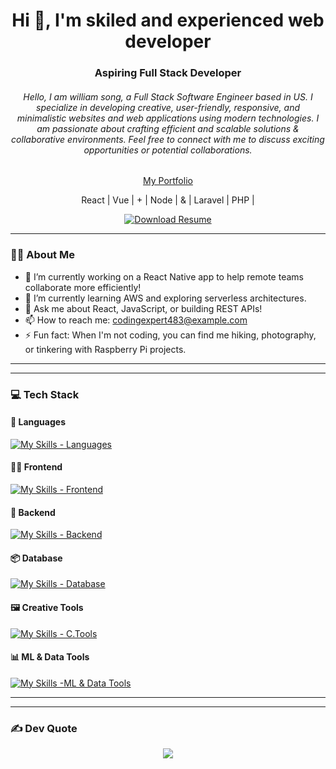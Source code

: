 <h1 align="center">Hi 👋, I'm skiled and experienced web developer </h1>
<h3 align="center">Aspiring Full Stack Developer </h3>
<h6 align="center">Hello, I am  william song, a  Full Stack Software Engineer based in US. I specialize in developing creative, user-friendly, responsive, and minimalistic websites and web applications using modern technologies. I am passionate about crafting efficient and scalable solutions & collaborative environments. Feel free to connect with me to discuss exciting opportunities or potential collaborations.</h6>
<div align="center" >
  <a href='https://68e971a414369a9f05dc9ad9--funny-basbousa-dbf0b7.netlify.app/' text-decoraton="none" color="white"  target="_blank" ><p color="white" font-family="impact"> My Portfolio </p>  </a>
</div>
<p align="center" color='bule'>
  React | Vue | + | Node | & | Laravel | PHP |
</p>

<div align="center">
  <a href="https://github.com/CodeMaster531/my-portfolio/blob/main/assets/my_resume.pdf">
    <img src="https://img.shields.io/badge/Resume-Download-blue?style=for-the-badge&logo=adobeacrobatreader" alt="Download Resume">
  </a>
</div>

---

### 👨‍💻 About Me

- 🔭 I’m currently working on a React Native app to help remote teams collaborate more efficiently!  
- 🌱 I’m currently learning AWS and exploring serverless architectures.
- 💬 Ask me about React, JavaScript, or building REST APIs!
- 📫 How to reach me: codingexpert483@example.com
- ⚡ Fun fact: When I'm not coding, you can find me hiking, photography, or tinkering with Raspberry Pi projects.  
  
---


---

### 💻 Tech Stack

#### 🚀 Languages
[![My Skills - Languages](https://skillicons.dev/icons?i=js,cs,c)](https://skillicons.dev)

#### 🧑‍🎨 Frontend
[![My Skills - Frontend](https://skillicons.dev/icons?i=html,css,react,tailwind,bootstrap,vite,figma)](https://skillicons.dev)

#### 🧠 Backend 
[![My Skills - Backend](https://skillicons.dev/icons?i=nodejs,express,postman,npm)](https://skillicons.dev)

#### 📦 Database
[![My Skills - Database](https://skillicons.dev/icons?i=mongodb,sqlite)](https://skillicons.dev)

#### 🖼️ Creative Tools
[![My Skills - C.Tools](https://skillicons.dev/icons?i=vscode,ps)](https://skillicons.dev)

#### 📊 ML & Data Tools
[![My Skills -ML & Data Tools](https://skillicons.dev/icons?i=matlab)](https://skillicons.dev)

---


---

### ✍️ Dev Quote
<p align="center">
  <img src="https://quotes-github-readme.vercel.app/api?type=horizontal&theme=radical" />
</p>


<!-- Made with ❤️ by Abhijeet Bhale -->
